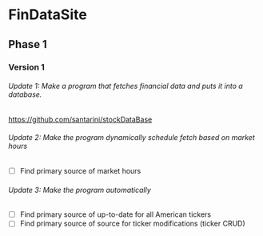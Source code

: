 # FinDataSite

## Phase 1

### Version 1

###### Update 1: Make a program that fetches financial data and puts it into a database.

https://github.com/santarini/stockDataBase

###### Update 2: Make the program dynamically schedule fetch based on market hours

- [ ] Find primary source of market hours

###### Update 3: Make the program automatically 

- [ ] Find primary source of up-to-date for all American tickers
- [ ] Find primary source of source for ticker modifications (ticker CRUD)
